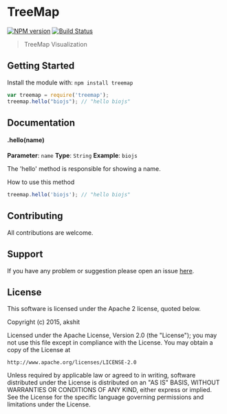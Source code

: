 # TreeMap

[![NPM version](http://img.shields.io/npm/v/treemap.svg)](https://www.npmjs.org/package/treemap) 
[![Build Status](https://secure.travis-ci.org/Akshit-/treemap.png?branch=master)](http://travis-ci.org/Akshit-/treemap) 

> TreeMap Visualization

## Getting Started
Install the module with: `npm install treemap`

```javascript
var treemap = require('treemap');
treemap.hello("biojs"); // "hello biojs"
```

## Documentation

#### .hello(name)

**Parameter**: `name`
**Type**: `String`
**Example**: `biojs`

The 'hello' method is responsible for showing a name.

How to use this method

```javascript
treemap.hello('biojs'); // "hello biojs"
```

## Contributing

All contributions are welcome.

## Support

If you have any problem or suggestion please open an issue [here](https://github.com/Akshit-/treemap/issues).

## License 
This software is licensed under the Apache 2 license, quoted below.

Copyright (c) 2015, akshit

Licensed under the Apache License, Version 2.0 (the "License"); you may not
use this file except in compliance with the License. You may obtain a copy of
the License at

    http://www.apache.org/licenses/LICENSE-2.0

Unless required by applicable law or agreed to in writing, software
distributed under the License is distributed on an "AS IS" BASIS, WITHOUT
WARRANTIES OR CONDITIONS OF ANY KIND, either express or implied. See the
License for the specific language governing permissions and limitations under
the License.
